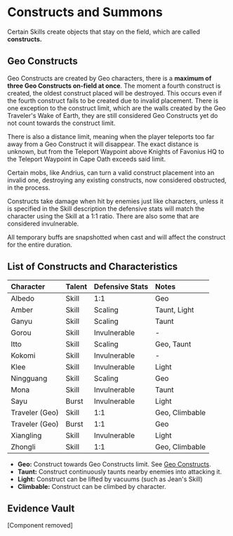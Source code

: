 # Constructs and Summons

Certain Skills create objects that stay on the field, which are called **constructs.**

## Geo Constructs

Geo Constructs are created by Geo characters, there is a **maximum of three Geo Constructs on-field at once**. The moment a fourth construct is created, the oldest construct placed will be destroyed. This occurs even if the fourth construct fails to be created due to invalid placement. There is one exception to the construct limit, which are the walls created by the Geo Traveler's Wake of Earth, they are still considered Geo Constructs yet do not count towards the construct limit.

There is also a distance limit, meaning when the player teleports too far away from a Geo Construct it will disappear. The exact distance is unknown, but from the Teleport Waypoint above Knights of Favonius HQ to the Teleport Waypoint in Cape Oath exceeds said limit.

Certain mobs, like Andrius, can turn a valid construct placement into an invalid one, destroying any existing constructs, now considered obstructed, in the process.

Constructs take damage when hit by enemies just like characters, unless it is specified in the Skill description the defensive stats will match the character using the Skill at a 1:1 ratio. There are also some that are considered invulnerable.

All temporary buffs are snapshotted when cast and will affect the construct for the entire duration.

## List of Constructs and Characteristics

| Character        | Talent | Defensive Stats | Notes          |
| :--------------- | :----- | :-------------- | :------------- |
| Albedo           | Skill  | 1:1             | Geo            |
| Amber            | Skill  | Scaling         | Taunt, Light   |
| Ganyu            | Skill  | Scaling         | Taunt          |
| Gorou            | Skill  | Invulnerable    | -              |
| Itto             | Skill  | Scaling         | Geo, Taunt     |
| Kokomi           | Skill  | Invulnerable    | -              |
| Klee             | Skill  | Invulnerable    | Light          |
| Ningguang        | Skill  | Scaling         | Geo            |
| Mona             | Skill  | Invulnerable    | Taunt          |
| Sayu             | Burst  | Invulnerable    | Light          |
| Traveler \(Geo\) | Skill  | 1:1             | Geo, Climbable |
| Traveler \(Geo\) | Burst  | 1:1             | Geo            |
| Xiangling        | Skill  | Invulnerable    | Light          |
| Zhongli          | Skill  | 1:1             | Geo, Climbable |

* **Geo:** Construct towards Geo Constructs limit. See [Geo Constructs](#geo-constructs).
* **Taunt:** Construct continuously taunts nearby enemies into attacking it.
* **Light:** Construct can be lifted by vacuums \(such as Jean's Skill\)
* **Climbable:** Construct can be climbed by character.

## Evidence Vault

[Component removed]